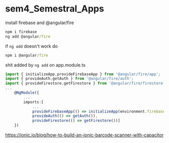 # sem4_Semestral_Apps

install firebase and @angular/fire 
```cmd
npm i firebase
ng add @angular/fire
```
if `ng add` doesn't work do
```cmd
npm i @angular/fire
```


shit added by `ng add` on app.module.ts

```ts
import { initializeApp,provideFirebaseApp } from '@angular/fire/app';
import { provideAuth,getAuth } from '@angular/fire/auth';
import { provideFirestore,getFirestore } from '@angular/fire/firestore';
...
    @NgModule({
        ...
        imports:[
            ...
            provideFirebaseApp(() => initializeApp(environment.firebaseConfig)),
            provideAuth(() => getAuth()),
            provideFirestore(() => getFirestore())]
    })
```


https://ionic.io/blog/how-to-build-an-ionic-barcode-scanner-with-capacitor
